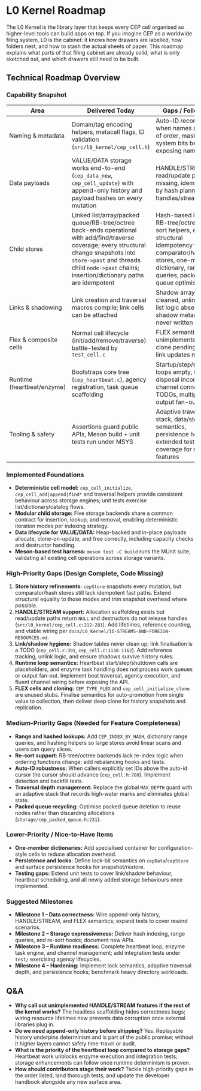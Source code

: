 # L0 Kernel Roadmap

The L0 Kernel is the library layer that keeps every CEP cell organised so higher-level tools can build apps on top. If you imagine CEP as a worldwide filing system, L0 is the cabinet: it knows how drawers are labelled, how folders nest, and how to stash the actual sheets of paper. This roadmap explains what parts of that filing cabinet are already solid, what is only sketched out, and which drawers still need to be built.

## Technical Roadmap Overview

### Capability Snapshot
| Area | Delivered Today | Gaps / Follow-up |
| --- | --- | --- |
| Naming & metadata | Domain/tag encoding helpers, metacell flags, ID validation (`src/l0_kernel/cep_cell.h`) | Auto-ID reconciliation when names arrive out of order, masking of system bits before exposing names |
| Data payloads | VALUE/DATA storage works end-to-end (`cep_data_new`, `cep_cell_update`) with append-only history and payload hashes on every mutation | HANDLE/STREAM read/update paths missing, idempotency by hash planned for handles/streams |
| Child stores | Linked list/array/packed queue/RB-tree/octree back-ends operational with add/find/traverse coverage; every structural change snapshots into `store->past` and threads child `node->past` chains; insertion/dictionary paths are idempotent | Hash-based indexing, RB-tree/octree re-sort helpers, extend structural idempotency to comparator/hash stores, one-member dictionary, range queries, packed-queue optimisations |
| Links & shadowing | Link creation and traversal macros compile; link cells can be attached | Shadow arrays never cleaned, unlink/self-list logic absent, shadow metadata never written |
| Flex & composite cells | Normal cell lifecycle (init/add/remove/traverse) battle-tested by `test_cell.c` | FLEX semantics unimplemented, deep clone pending, nested link updates missing |
| Runtime (heartbeat/enzyme) | Bootstraps core tree (`cep_heartbeat.c`), agency registration, task queue scaffolding | Startup/step/shutdown loops empty, instance disposal incomplete, channel connection TODOs, multiple output fan-out |
| Tooling & safety | Assertions guard public APIs, Meson build + unit tests run under MSYS | Adaptive traversal stack, data/store locks semantics, persistence hooks, extended test coverage for new features |

### Implemented Foundations
- **Deterministic cell model:** `cep_cell_initialize`, `cep_cell_add|append|find*` and traversal helpers provide consistent behaviour across storage engines; unit tests exercise list/dictionary/catalog flows.
- **Modular child storage:** Five storage backends share a common contract for insertion, lookup, and removal, enabling deterministic iteration modes per indexing strategy.
- **Data lifecycle for VALUE/DATA:** Heap-backed and in-place payloads allocate, clone-on-update, and free correctly, including capacity checks and destructor handling.
- **Meson-based test harness:** `meson test -C build` runs the MUnit suite, validating all existing cell operations across storage variants.

### High-Priority Gaps (Design Complete, Code Missing)
1. **Store history refinements:** `cepStore` snapshots every mutation, but comparator/hash stores still lack idempotent fast paths. Extend structural equality to those modes and trim snapshot overhead where possible.
2. **HANDLE/STREAM support:** Allocation scaffolding exists but read/update paths return `NULL` and destructors do not release handles (`src/l0_kernel/cep_cell.c:212-281`). Add lifetimes, reference counting, and vtable wiring per `docs/L0_Kernel/IO-STREAMS-AND-FOREIGN-RESOURCES.md`.
3. **Link/shadow hygiene:** Shadow tables never clean up; link finalisation is a TODO (`cep_cell.c:391`, `cep_cell.c:1138-1162`). Add reference tracking, unlink logic, and ensure shadows survive history rules.
4. **Runtime loop semantics:** Heartbeat start/step/shutdown calls are placeholders, and enzyme task handling does not process work queues or output fan-out. Implement beat traversal, agency execution, and fluent channel wiring before exposing the API.
5. **FLEX cells and cloning:** `CEP_TYPE_FLEX` and `cep_cell_initialize_clone` are unused stubs. Finalise semantics for auto-promotion from single value to collection, then deliver deep clone for history snapshots and replication.

### Medium-Priority Gaps (Needed for Feature Completeness)
- **Range and hashed lookups:** Add `CEP_INDEX_BY_HASH`, dictionary range queries, and hashing helpers so large stores avoid linear scans and users can query slices.
- **Re-sort support:** RB-tree/octree backends lack re-index logic when ordering functions change; add rebalancing hooks and tests.
- **Auto-ID robustness:** When callers explicitly set IDs above the auto-id cursor the cursor should advance (`cep_cell.h:780`). Implement detection and backfill tests.
- **Traversal depth management:** Replace the global `MAX_DEPTH` guard with an adaptive stack that records high-water marks and eliminates global state.
- **Packed queue recycling:** Optimise packed queue deletion to reuse nodes rather than discarding allocations (`storage/cep_packed_queue.h:231`).

### Lower-Priority / Nice-to-Have Items
- **One-member dictionaries:** Add specialised container for configuration-style cells to reduce allocation overhead.
- **Persistence and locks:** Define lock-bit semantics on `cepData`/`cepStore` and surface persistence hooks for snapshot/restore.
- **Testing gaps:** Extend unit tests to cover link/shadow behaviour, heartbeat scheduling, and all newly added storage behaviours once implemented.

### Suggested Milestones
- **Milestone 1 – Data correctness:** Wire append-only history, HANDLE/STREAM, and FLEX semantics; expand tests to cover rewind scenarios.
- **Milestone 2 – Storage expressiveness:** Deliver hash indexing, range queries, and re-sort hooks; document new APIs.
- **Milestone 3 – Runtime readiness:** Complete heartbeat loop, enzyme task engine, and channel management; add integration tests under `test/` exercising agency lifecycles.
- **Milestone 4 – Hardening:** Implement lock semantics, adaptive traversal depth, and persistence hooks; benchmark heavy directory workloads.

## Q&A
- **Why call out unimplemented HANDLE/STREAM features if the rest of the kernel works?** The headless scaffolding hides correctness bugs; wiring resource lifetimes now prevents data corruption once external libraries plug in.
- **Do we need append-only history before shipping?** Yes. Replayable history underpins determinism and is part of the public promise; without it higher layers cannot safely time-travel or audit.
- **What is the priority of the heartbeat loop compared to storage gaps?** Heartbeat work unblocks enzyme execution and integration tests; storage enhancements can follow once runtime determinism is proven.
- **How should contributors stage their work?** Tackle high-priority gaps in the order listed, land thorough tests, and update the developer handbook alongside any new surface area.
